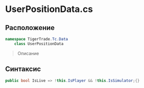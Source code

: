 
# UserPositionData.cs
## Расположение
```csharp
namespace TigerTrade.Tc.Data  
    class UserPositionData
```

> Описание

## Синтаксис
```csharp
public bool IsLive => !this.IsPlayer && !this.IsSimulator;{}
```
